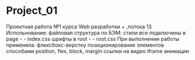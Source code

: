 # Project_01
 Проектная работа №1 курса Web разработки + ,потока 13
  Испольнование:
    файловая структура по БЭМ:
      стили все подключены в page - - index.css
      шрифты в root - - root.css
    При выполнении работы применяла:
      флексбокс-верстку
      позиционирование элементов способами position, flex, block, margin
      ссылки на видео iframe
      анимации



